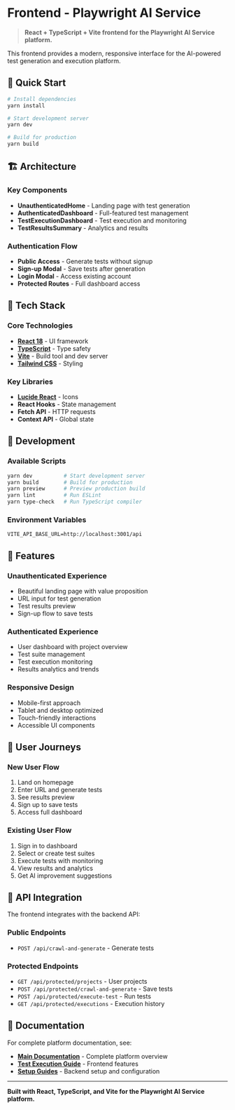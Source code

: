 # Frontend - Playwright AI Service

> **React + TypeScript + Vite frontend for the Playwright AI Service platform.**

This frontend provides a modern, responsive interface for the AI-powered test generation and execution platform.

## 🚀 **Quick Start**

```bash
# Install dependencies
yarn install

# Start development server
yarn dev

# Build for production
yarn build
```

## 🏗️ **Architecture**

### **Key Components**
- **UnauthenticatedHome** - Landing page with test generation
- **AuthenticatedDashboard** - Full-featured test management
- **TestExecutionDashboard** - Test execution and monitoring
- **TestResultsSummary** - Analytics and results

### **Authentication Flow**
- **Public Access** - Generate tests without signup
- **Sign-up Modal** - Save tests after generation
- **Login Modal** - Access existing account
- **Protected Routes** - Full dashboard access

## 🎨 **Tech Stack**

### **Core Technologies**
- **[React 18](https://reactjs.org/)** - UI framework
- **[TypeScript](https://www.typescriptlang.org/)** - Type safety
- **[Vite](https://vitejs.dev/)** - Build tool and dev server
- **[Tailwind CSS](https://tailwindcss.com/)** - Styling

### **Key Libraries**
- **[Lucide React](https://lucide.dev/)** - Icons
- **React Hooks** - State management
- **Fetch API** - HTTP requests
- **Context API** - Global state

## 🔧 **Development**

### **Available Scripts**
```bash
yarn dev          # Start development server
yarn build        # Build for production
yarn preview      # Preview production build
yarn lint         # Run ESLint
yarn type-check   # Run TypeScript compiler
```

### **Environment Variables**
```env
VITE_API_BASE_URL=http://localhost:3001/api
```

## 📱 **Features**

### **Unauthenticated Experience**
- Beautiful landing page with value proposition
- URL input for test generation
- Test results preview
- Sign-up flow to save tests

### **Authenticated Experience**
- User dashboard with project overview
- Test suite management
- Test execution monitoring
- Results analytics and trends

### **Responsive Design**
- Mobile-first approach
- Tablet and desktop optimized
- Touch-friendly interactions
- Accessible UI components

## 🎯 **User Journeys**

### **New User Flow**
1. Land on homepage
2. Enter URL and generate tests
3. See results preview
4. Sign up to save tests
5. Access full dashboard

### **Existing User Flow**
1. Sign in to dashboard
2. Select or create test suites
3. Execute tests with monitoring
4. View results and analytics
5. Get AI improvement suggestions

## 🔗 **API Integration**

The frontend integrates with the backend API:

### **Public Endpoints**
- `POST /api/crawl-and-generate` - Generate tests

### **Protected Endpoints**
- `GET /api/protected/projects` - User projects
- `POST /api/protected/crawl-and-generate` - Save tests
- `POST /api/protected/execute-test` - Run tests
- `GET /api/protected/executions` - Execution history

## 📖 **Documentation**

For complete platform documentation, see:
- **[Main Documentation](../README.md)** - Complete platform overview
- **[Test Execution Guide](../docs/test-execution.md)** - Frontend features
- **[Setup Guides](../docs/)** - Backend setup and configuration

---

**Built with React, TypeScript, and Vite for the Playwright AI Service platform.**
